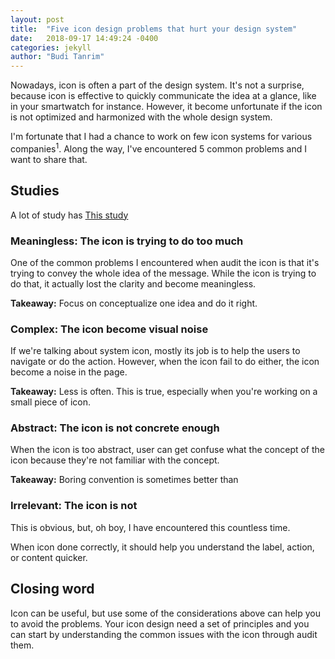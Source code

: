 ```yaml
---
layout: post
title:  "Five icon design problems that hurt your design system"
date:   2018-09-17 14:49:24 -0400
categories: jekyll
author: "Budi Tanrim"
---
```


Nowadays, icon is often a part of the design system. It's not a surprise, because icon is effective to quickly communicate the idea at a glance, like in your smartwatch for instance. However, it become unfortunate if the icon is not optimized and harmonized with the whole design system.


I'm fortunate that I had a chance to work on few icon systems for various companies<sup>1</sup>. Along the way, I've encountered 5 common problems and I want to share that.

## Studies
A lot of study has 
[This study][jekyll-docs]

### Meaningless: The icon is trying to do too much
One of the common problems I encountered when audit the icon is that it's trying to convey the whole idea of the message. While the icon is trying to do that, it actually lost the clarity and become meaningless.

**Takeaway:** Focus on conceptualize one idea and do it right.

### Complex: The icon become visual noise
If we're talking about system icon, mostly its job is to help the users to navigate or do the action. However, when the icon fail to do either, the icon become a noise in the page.

**Takeaway:** Less is often. This is true, especially when you're working on a small piece of icon.

### Abstract: The icon is not concrete enough
When the icon is too abstract, user can get confuse what the concept of the icon because they're not familiar with the concept. 

**Takeaway:** Boring convention is sometimes better than 

### Irrelevant: The icon is not 
This is obvious, but, oh boy, I have encountered this countless time.

When icon done correctly, it should help you understand the label, action, or content quicker.

## Closing word
Icon can be useful, but use some of the considerations above can help you to avoid the problems. Your icon design need a set of principles and you can start by understanding the common issues with the icon through audit them.

[jekyll-docs]: https://jekyllrb.com/docs/home